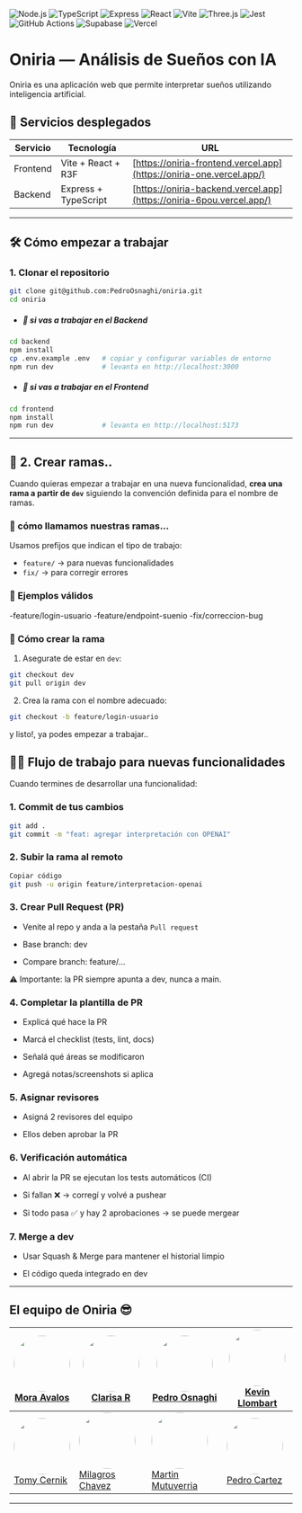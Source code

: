 ![Node.js](https://img.shields.io/badge/Node.js-20.x-green?logo=node.js&logoColor=white)
![TypeScript](https://img.shields.io/badge/TypeScript-5.x-blue?logo=typescript&logoColor=white)
![Express](https://img.shields.io/badge/Express.js-4.x-lightgrey?logo=express&logoColor=black)
![React](https://img.shields.io/badge/React-18.x-61DAFB?logo=react&logoColor=black)
![Vite](https://img.shields.io/badge/Vite-5.x-646CFF?logo=vite&logoColor=yellow)
![Three.js](https://img.shields.io/badge/Three.js-r3f-black?logo=three.js&logoColor=white)
![Jest](https://img.shields.io/badge/Jest-29.x-C21325?logo=jest&logoColor=white)
![GitHub Actions](https://img.shields.io/badge/GitHub%20Actions-CI/CD-2088FF?logo=githubactions&logoColor=white)
![Supabase](https://img.shields.io/badge/Supabase-DB-3ECF8E?logo=supabase&logoColor=white)
![Vercel](https://img.shields.io/badge/Vercel-Hosting-black?logo=vercel&logoColor=white)

# Oniria — Análisis de Sueños con IA

Oniria es una aplicación web que permite interpretar sueños utilizando inteligencia artificial.

## 🚀 Servicios desplegados

| Servicio | Tecnología           | URL                                                                      |
| -------- | -------------------- | ------------------------------------------------------------------------ |
| Frontend | Vite + React + R3F   | [https://oniria-frontend.vercel.app](https://oniria-one.vercel.app/) |
| Backend  | Express + TypeScript | [https://oniria-backend.vercel.app](https://oniria-6pou.vercel.app/)   |

---

## 🛠️ Cómo empezar a trabajar

### 1. Clonar el repositorio

```bash
git clone git@github.com:PedroOsnaghi/oniria.git
cd oniria
```

- <h5>🔘 si vas a trabajar en el Backend</h5>

```bash
cd backend
npm install
cp .env.example .env   # copiar y configurar variables de entorno
npm run dev            # levanta en http://localhost:3000
```

- <h5>🔘 si vas a trabajar en el Frontend</h5>

```bash
cd frontend
npm install
npm run dev            # levanta en http://localhost:5173
```

---

## 🔀 2. Crear ramas..

Cuando quieras empezar a trabajar en una nueva funcionalidad, **crea una rama a partir de `dev`** siguiendo la convención definida para el nombre de ramas.

### 📝 cómo llamamos nuestras ramas...

Usamos prefijos que indican el tipo de trabajo:

- `feature/` → para nuevas funcionalidades
- `fix/` → para corregir errores

### 📌 Ejemplos válidos

-feature/login-usuario
-feature/endpoint-suenio
-fix/correccion-bug

### 🚀 Cómo crear la rama

1. Asegurate de estar en `dev`:

```bash
git checkout dev
git pull origin dev
```

2. Crea la rama con el nombre adecuado:

```bash
git checkout -b feature/login-usuario
```

y listo!, ya podes empezar a trabajar..

## 🧑‍💻 Flujo de trabajo para nuevas funcionalidades

Cuando termines de desarrollar una funcionalidad:

### 1. Commit de tus cambios
```bash
git add .
git commit -m "feat: agregar interpretación con OPENAI"
```
### 2. Subir la rama al remoto
```bash
Copiar código
git push -u origin feature/interpretacion-openai
```
### 3. Crear Pull Request (PR)

 - Venite al repo y anda a la pestaña `Pull request`

 - Base branch: dev

 - Compare branch: feature/...

⚠️ Importante: la PR siempre apunta a dev, nunca a main.

### 4. Completar la plantilla de PR

- Explicá qué hace la PR

- Marcá el checklist (tests, lint, docs)

- Señalá qué áreas se modificaron

- Agregá notas/screenshots si aplica

### 5. Asignar revisores

- Asigná 2 revisores del equipo

- Ellos deben aprobar la PR

### 6. Verificación automática

- Al abrir la PR se ejecutan los tests automáticos (CI)

- Si fallan ❌ → corregí y volvé a pushear

- Si todo pasa ✅ y hay 2 aprobaciones → se puede mergear

### 7. Merge a dev

- Usar Squash & Merge para mantener el historial limpio

- El código queda integrado en dev

---

<h2>El equipo de Oniria 😎</h2>

| [<img src="https://github.com/moavalos.png" width="100" style="border-radius:50%"><br/>Mora Avalos](https://github.com/moavalos)     | [<img src="https://github.com/ClarisaR.png" width="100" style="border-radius:50%"><br/>Clarisa R](https://github.com/ClarisaR)                     | [<img src="https://github.com/PedroOsnaghi.png" width="100" style="border-radius:50%"><br/>Pedro Osnaghi](https://github.com/PedroOsnaghi) | [<img src="https://github.com/KevinLlombart.png" width="100" style="border-radius:50%"><br/>Kevin Llombart](https://github.com/KevinLlombart) |
| ------------------------------------------------------------------------------------------------------------------------------------ | -------------------------------------------------------------------------------------------------------------------------------------------------- | ------------------------------------------------------------------------------------------------------------------------------------------ | --------------------------------------------------------------------------------------------------------------------------------------------- |
| [<img src="https://github.com/tomycernik.png" width="100" style="border-radius:50%"><br/>Tomy Cernik](https://github.com/tomycernik) | [<img src="https://github.com/MilagrosChavezz.png" width="100" style="border-radius:50%"><br/>Milagros Chavez](https://github.com/MilagrosChavezz) | [<img src="https://github.com/ma3rtin.png" width="100" style="border-radius:50%"><br/>Martin Mutuverria](https://github.com/ma3rtin)       | [<img src="https://github.com/usuario8.png" width="100" style="border-radius:50%"><br/>Pedro Cartez](https://github.com/usuario8)             |

---
